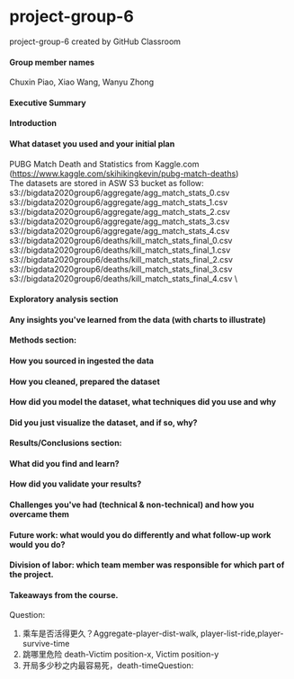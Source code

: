 # project-group-6
project-group-6 created by GitHub Classroom

#### Group member names 
Chuxin Piao, Xiao Wang, Wanyu Zhong 
#### Executive Summary
#### Introduction
#### What dataset you used and your initial plan 
PUBG Match Death and Statistics from Kaggle.com (https://www.kaggle.com/skihikingkevin/pubg-match-deaths) \
The datasets are stored in ASW S3 bucket as follow: \
s3://bigdata2020group6/aggregate/agg_match_stats_0.csv \
s3://bigdata2020group6/aggregate/agg_match_stats_1.csv \
s3://bigdata2020group6/aggregate/agg_match_stats_2.csv \
s3://bigdata2020group6/aggregate/agg_match_stats_3.csv \
s3://bigdata2020group6/aggregate/agg_match_stats_4.csv \
s3://bigdata2020group6/deaths/kill_match_stats_final_0.csv \
s3://bigdata2020group6/deaths/kill_match_stats_final_1.csv \
s3://bigdata2020group6/deaths/kill_match_stats_final_2.csv \
s3://bigdata2020group6/deaths/kill_match_stats_final_3.csv \
s3://bigdata2020group6/deaths/kill_match_stats_final_4.csv \
#### Exploratory analysis section
#### Any insights you've learned from the data (with charts to illustrate) 
#### Methods section: 
#### How you sourced in ingested the data 
#### How you cleaned, prepared the dataset
#### How did you model the dataset, what techniques did you use and why 
#### Did you just visualize the dataset, and if so, why?  
#### Results/Conclusions section: 
#### What did you find and learn?  
#### How did you validate your results? 
#### Challenges you've had (technical & non-technical) and how you overcame them 
#### Future work: what would you do differently and what follow-up work would you do?  
#### Division of labor: which team member was responsible for which part of the project. 
#### Takeaways from the course. 


Question:
1. 乘车是否活得更久？Aggregate-player-dist-walk, player-list-ride,player-survive-time
2. 跳哪里危险 death-Victim position-x, Victim position-y
3. 开局多少秒之内最容易死，death-timeQuestion:
